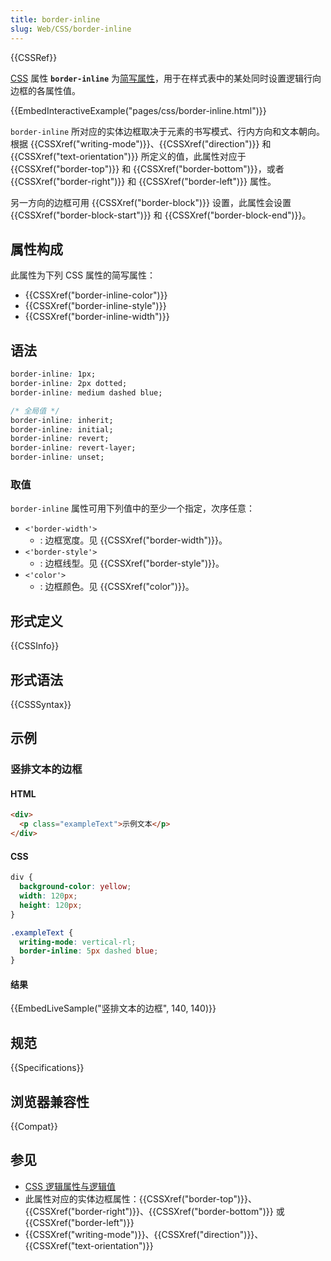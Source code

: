 ```yaml
---
title: border-inline
slug: Web/CSS/border-inline
---
```


{{CSSRef}}

[CSS](/zh-CN/docs/Web/CSS) 属性 **`border-inline`** 为[简写属性](/zh-CN/docs/Web/CSS/Shorthand_properties)，用于在样式表中的某处同时设置逻辑行向边框的各属性值。

{{EmbedInteractiveExample("pages/css/border-inline.html")}}

`border-inline` 所对应的实体边框取决于元素的书写模式、行内方向和文本朝向。根据 {{CSSXref("writing-mode")}}、{{CSSXref("direction")}} 和 {{CSSXref("text-orientation")}} 所定义的值，此属性对应于 {{CSSXref("border-top")}} 和 {{CSSXref("border-bottom")}}，或者 {{CSSXref("border-right")}} 和 {{CSSXref("border-left")}} 属性。

另一方向的边框可用 {{CSSXref("border-block")}} 设置，此属性会设置 {{CSSXref("border-block-start")}} 和 {{CSSXref("border-block-end")}}。

## 属性构成

此属性为下列 CSS 属性的简写属性：

- {{CSSXref("border-inline-color")}}
- {{CSSXref("border-inline-style")}}
- {{CSSXref("border-inline-width")}}

## 语法

```css
border-inline: 1px;
border-inline: 2px dotted;
border-inline: medium dashed blue;

/* 全局值 */
border-inline: inherit;
border-inline: initial;
border-inline: revert;
border-inline: revert-layer;
border-inline: unset;
```

### 取值

`border-inline` 属性可用下列值中的至少一个指定，次序任意：

- `<'border-width'>`
  - : 边框宽度。见 {{CSSXref("border-width")}}。
- `<'border-style'>`
  - : 边框线型。见 {{CSSXref("border-style")}}。
- `<'color'>`
  - : 边框颜色。见 {{CSSXref("color")}}。

## 形式定义

{{CSSInfo}}

## 形式语法

{{CSSSyntax}}

## 示例

### 竖排文本的边框

#### HTML

```html
<div>
  <p class="exampleText">示例文本</p>
</div>
```

#### CSS

```css
div {
  background-color: yellow;
  width: 120px;
  height: 120px;
}

.exampleText {
  writing-mode: vertical-rl;
  border-inline: 5px dashed blue;
}
```

#### 结果

{{EmbedLiveSample("竖排文本的边框", 140, 140)}}

## 规范

{{Specifications}}

## 浏览器兼容性

{{Compat}}

## 参见

- [CSS 逻辑属性与逻辑值](/zh-CN/docs/Web/CSS/CSS_Logical_Properties)
- 此属性对应的实体边框属性：{{CSSXref("border-top")}}、{{CSSXref("border-right")}}、{{CSSXref("border-bottom")}} 或 {{CSSXref("border-left")}}
- {{CSSXref("writing-mode")}}、{{CSSXref("direction")}}、{{CSSXref("text-orientation")}}
